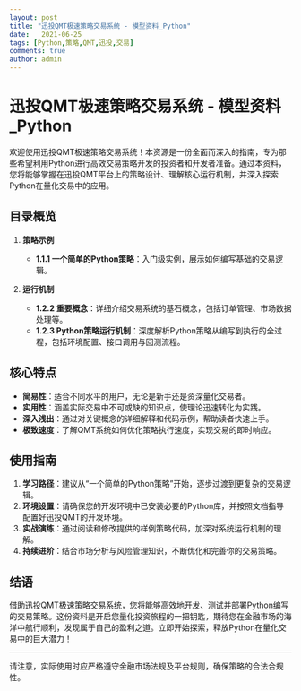 ```yaml
---
layout: post
title: "迅投QMT极速策略交易系统 - 模型资料_Python"
date:   2021-06-25
tags: [Python,策略,QMT,迅投,交易]
comments: true
author: admin
---
```

# 迅投QMT极速策略交易系统 - 模型资料_Python

欢迎使用迅投QMT极速策略交易系统！本资源是一份全面而深入的指南，专为那些希望利用Python进行高效交易策略开发的投资者和开发者准备。通过本资料，您将能够掌握在迅投QMT平台上的策略设计、理解核心运行机制，并深入探索Python在量化交易中的应用。

## 目录概览

1. **策略示例**
   - **1.1.1 一个简单的Python策略**：入门级实例，展示如何编写基础的交易逻辑。
   
2. **运行机制**
   - **1.2.2 重要概念**：详细介绍交易系统的基石概念，包括订单管理、市场数据处理等。
   - **1.2.3 Python策略运行机制**：深度解析Python策略从编写到执行的全过程，包括环境配置、接口调用与回测流程。

## 核心特点

- **简易性**：适合不同水平的用户，无论是新手还是资深量化交易者。
- **实用性**：涵盖实际交易中不可或缺的知识点，使理论迅速转化为实践。
- **深入浅出**：通过对关键概念的详细解释和代码示例，帮助读者快速上手。
- **极致速度**：了解QMT系统如何优化策略执行速度，实现交易的即时响应。

## 使用指南

1. **学习路径**：建议从“一个简单的Python策略”开始，逐步过渡到更复杂的交易逻辑。
2. **环境设置**：请确保您的开发环境中已安装必要的Python库，并按照文档指导配置好迅投QMT的开发环境。
3. **实战演练**：通过阅读和修改提供的样例策略代码，加深对系统运行机制的理解。
4. **持续进阶**：结合市场分析与风险管理知识，不断优化和完善你的交易策略。

## 结语

借助迅投QMT极速策略交易系统，您将能够高效地开发、测试并部署Python编写的交易策略。这份资料是开启您量化投资旅程的一把钥匙，期待您在金融市场的海洋中航行顺利，发现属于自己的盈利之道。立即开始探索，释放Python在量化交易中的巨大潜力！

---

请注意，实际使用时应严格遵守金融市场法规及平台规则，确保策略的合法合规性。